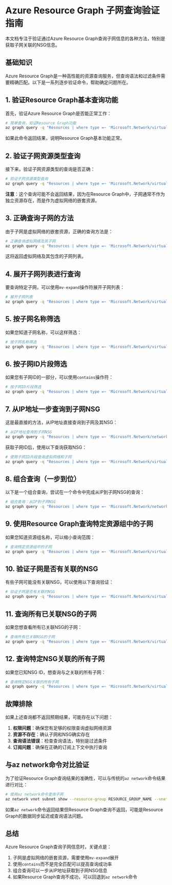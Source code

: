 # Azure Resource Graph 子网查询验证指南

本文档专注于验证通过Azure Resource Graph查询子网信息的各种方法，特别是获取子网关联的NSG信息。

## 基础知识

Azure Resource Graph是一种高性能的资源查询服务，但查询语法和过滤条件需要精确匹配。以下是一系列逐步验证命令，帮助确定问题所在。

## 1. 验证Resource Graph基本查询功能

首先，验证Azure Resource Graph是否能正常工作：

```bash
# 简单查询，验证Resource Graph功能
az graph query -q "Resources | where type =~ 'Microsoft.Network/virtualNetworks' | limit 5" -o json
```

如果此命令返回结果，说明Resource Graph基本功能正常。

## 2. 验证子网资源类型查询

接下来，验证子网资源类型的查询是否正确：

```bash
# 验证子网资源类型查询
az graph query -q "Resources | where type =~ 'Microsoft.Network/virtualNetworks/subnets' | limit 5" -o json
```

**注意**：这个查询可能不会返回结果，因为在Resource Graph中，子网通常不作为独立资源存在，而是作为虚拟网络的嵌套资源。

## 3. 正确查询子网的方法

由于子网是虚拟网络的嵌套资源，正确的查询方法是：

```bash
# 正确查询虚拟网络及其子网
az graph query -q "Resources | where type =~ 'Microsoft.Network/virtualNetworks' | project id, name, subnets=properties.subnets" -o json
```

这将返回虚拟网络及其包含的子网列表。

## 4. 展开子网列表进行查询

要查询特定子网，可以使用`mv-expand`操作符展开子网列表：

```bash
# 展开子网列表
az graph query -q "Resources | where type =~ 'Microsoft.Network/virtualNetworks' | mv-expand subnet=properties.subnets | project vnetName=name, subnetName=subnet.name, subnetId=subnet.id, nsgId=subnet.properties.networkSecurityGroup.id" -o json
```

## 5. 按子网名称筛选

如果您知道子网名称，可以这样筛选：

```bash
# 按子网名称筛选
az graph query -q "Resources | where type =~ 'Microsoft.Network/virtualNetworks' | mv-expand subnet=properties.subnets | where subnet.name =~ 'SUBNET_NAME' | project vnetName=name, subnetName=subnet.name, subnetId=subnet.id, nsgId=subnet.properties.networkSecurityGroup.id" -o json
```

## 6. 按子网ID片段筛选

如果您有子网ID的一部分，可以使用`contains`操作符：

```bash
# 按子网ID片段筛选
az graph query -q "Resources | where type =~ 'Microsoft.Network/virtualNetworks' | mv-expand subnet=properties.subnets | where subnet.id contains 'SUBNET_ID_PART' | project vnetName=name, subnetName=subnet.name, subnetId=subnet.id, nsgId=subnet.properties.networkSecurityGroup.id" -o json
```

## 7. 从IP地址一步查询到子网NSG

这是最直接的方法，从IP地址直接查询到子网及其NSG：

```bash
# 从IP地址查询到子网NSG
az graph query -q "Resources | where type =~ 'Microsoft.Network/networkInterfaces' | mv-expand ipconfig=properties.ipConfigurations | where ipconfig.properties.privateIPAddress =~ 'YOUR_TARGET_IP' | extend subnetId = tostring(ipconfig.properties.subnet.id) | project nicName=name, privateIp=ipconfig.properties.privateIPAddress, subnetId" -o json
```

获取子网ID后，使用以下查询获取NSG：

```bash
# 使用子网ID片段查询虚拟网络和子网
az graph query -q "Resources | where type =~ 'Microsoft.Network/virtualNetworks' | mv-expand subnet=properties.subnets | where subnet.id contains 'SUBNET_ID_PART' | project vnetName=name, subnetName=subnet.name, subnetId=subnet.id, nsgId=subnet.properties.networkSecurityGroup.id" -o json
```

## 8. 组合查询（一步到位）

以下是一个组合查询，尝试在一个命令中完成从IP到子网NSG的查询：

```bash
# 组合查询：从IP到子网NSG
az graph query -q "Resources | where type =~ 'Microsoft.Network/networkInterfaces' | mv-expand ipconfig=properties.ipConfigurations | where ipconfig.properties.privateIPAddress =~ 'YOUR_TARGET_IP' | extend subnetId = tostring(ipconfig.properties.subnet.id) | join kind=leftouter (Resources | where type =~ 'Microsoft.Network/virtualNetworks' | mv-expand subnet=properties.subnets | extend subnetId = subnet.id | project subnetId, vnetName=name, subnetName=subnet.name, nsgId=subnet.properties.networkSecurityGroup.id) on subnetId | project nicName=name, privateIp=ipconfig.properties.privateIPAddress, subnetId, vnetName, subnetName, nsgId" -o json
```

## 9. 使用Resource Graph查询特定资源组中的子网

如果您知道资源组名称，可以缩小查询范围：

```bash
# 查询特定资源组中的子网
az graph query -q "Resources | where type =~ 'Microsoft.Network/virtualNetworks' and resourceGroup =~ 'RESOURCE_GROUP_NAME' | mv-expand subnet=properties.subnets | project vnetName=name, subnetName=subnet.name, subnetId=subnet.id, nsgId=subnet.properties.networkSecurityGroup.id" -o json
```

## 10. 验证子网是否有关联的NSG

有些子网可能没有关联NSG，可以使用以下查询验证：

```bash
# 验证子网是否有关联的NSG
az graph query -q "Resources | where type =~ 'Microsoft.Network/virtualNetworks' | mv-expand subnet=properties.subnets | extend hasNsg = isnotempty(subnet.properties.networkSecurityGroup.id) | project vnetName=name, subnetName=subnet.name, hasNsg, nsgId=subnet.properties.networkSecurityGroup.id" -o json
```

## 11. 查询所有已关联NSG的子网

如果您想查看所有已关联NSG的子网：

```bash
# 查询所有已关联NSG的子网
az graph query -q "Resources | where type =~ 'Microsoft.Network/virtualNetworks' | mv-expand subnet=properties.subnets | where isnotempty(subnet.properties.networkSecurityGroup.id) | project vnetName=name, subnetName=subnet.name, subnetId=subnet.id, nsgId=subnet.properties.networkSecurityGroup.id" -o json
```

## 12. 查询特定NSG关联的所有子网

如果您已知NSG ID，想查询与之关联的所有子网：

```bash
# 查询特定NSG关联的所有子网
az graph query -q "Resources | where type =~ 'Microsoft.Network/virtualNetworks' | mv-expand subnet=properties.subnets | where subnet.properties.networkSecurityGroup.id contains 'NSG_ID_PART' | project vnetName=name, subnetName=subnet.name, subnetId=subnet.id, nsgId=subnet.properties.networkSecurityGroup.id" -o json
```

## 故障排除

如果上述查询都不返回预期结果，可能存在以下问题：

1. **权限问题**：确保您有足够的权限查询虚拟网络资源
2. **资源不存在**：确认子网和NSG确实存在
3. **查询语法错误**：检查查询语法，特别是过滤条件
4. **订阅问题**：确保在正确的订阅上下文中执行查询

## 与az network命令对比验证

为了验证Resource Graph查询结果的准确性，可以与传统的`az network`命令结果进行对比：

```bash
# 使用az network命令查询子网
az network vnet subnet show --resource-group RESOURCE_GROUP_NAME --vnet-name VNET_NAME --name SUBNET_NAME --query "networkSecurityGroup.id" -o json
```

如果`az network`命令返回结果但Resource Graph查询不返回，可能是Resource Graph的数据同步延迟或查询语法问题。

## 总结

Azure Resource Graph查询子网信息时，关键点是：

1. 子网是虚拟网络的嵌套资源，需要使用`mv-expand`展开
2. 使用`contains`而不是完全匹配可以提高查询成功率
3. 组合查询可以一步从IP地址获取到子网NSG信息
4. 如果Resource Graph查询不成功，可以回退到`az network`命令
